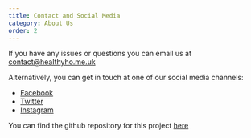 ```yaml
---
title: Contact and Social Media
category: About Us
order: 2
---
```


If you have any issues or questions you can email us at contact@healthyho.me.uk

Alternatively, you can get in touch at one of our social media channels:
- [Facebook](https://www.facebook.com/ukhealthyhome)
- [Twitter](https://twitter.com/healthyhome_uk)
- [Instagram](https://www.instagram.com/healthyhome_uk/)

You can find the github repository for this project [here](https://github.com/healthyhomeuk/healthyhome)
